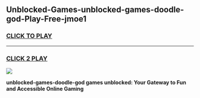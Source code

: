 
## Unblocked-Games-unblocked-games-doodle-god-Play-Free-jmoe1
<h3>
<a href="https://premium76.site?title=unblocked-games-doodle-god&ref=21A">CLICK TO PLAY</a></h3>
<hr>

<h3>
<a href="https://premium76.site?title=unblocked-games-doodle-god&ref=21A">CLICK 2 PLAY</a>
  
</h3>

<a href="https://premium76.site?title=unblocked-games-doodle-god&ref=21A"><img src="https://clearcache.store/games.png"></a>


**unblocked-games-doodle-god games unblocked: Your Gateway to Fun and Accessible Online Gaming**
